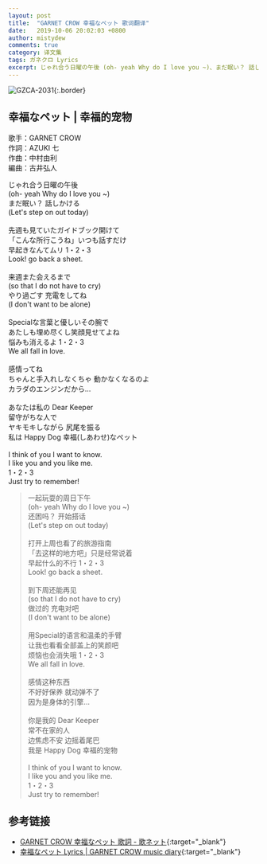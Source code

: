 ```yaml
---
layout: post
title:  "GARNET CROW 幸福なペット 歌词翻译"
date:   2019-10-06 20:02:03 +0800
author: mistydew
comments: true
category: 译文集
tags: ガネクロ Lyrics
excerpt: じゃれ合う日曜の午後 (oh- yeah Why do I love you ~)、まだ眠い？ 話しかける (Let's step on out today)。
---
```

![GZCA-2031](https://crowsub.github.io/assets/images/discography/single/GZCA-2031.jpg){:.border}

## 幸福なペット | 幸福的宠物

歌手：GARNET CROW<br>
作詞：AZUKI 七<br>
作曲：中村由利<br>
編曲：古井弘人

<div class="lyric-original">
<p>
じゃれ合う日曜の午後<br>
(oh- yeah Why do I love you ~)<br>
まだ眠い？ 話しかける<br>
(Let's step on out today)<br>
<br>
先週も見ていたガイドブック開けて<br>
「こんな所行こうね」いつも話すだけ<br>
早起きなんてムリ 1・2・3<br>
Look! go back a sheet.<br>
<br>
来週また会えるまで<br>
(so that I do not have to cry)<br>
やり過ごす 充電をしてね<br>
(I don't want to be alone)<br>
<br>
Specialな言葉と優しいその腕で<br>
あたしも埋め尽くし笑顔見せてよね<br>
悩みも消えるよ 1・2・3<br>
We all fall in love.<br>
<br>
感情ってね<br>
ちゃんと手入れしなくちゃ 動かなくなるのよ<br>
カラダのエンジンだから…<br>
<br>
あなたは私の Dear Keeper<br>
留守がちな人で<br>
ヤキモキしながら 尻尾を振る<br>
私は Happy Dog 幸福(しあわせ)なペット<br>
<br>
I think of you I want to know.<br>
I like you and you like me.<br>
1・2・3<br>
Just try to remember!
</p>
</div>

<div class="lyric-translation">
<blockquote>
一起玩耍的周日下午<br>
(oh- yeah Why do I love you ~)<br>
还困吗？ 开始搭话<br>
(Let's step on out today)<br>
<br>
打开上周也看了的旅游指南<br>
「去这样的地方吧」只是经常说着<br>
早起什么的不行 1・2・3<br>
Look! go back a sheet.<br>
<br>
到下周还能再见<br>
(so that I do not have to cry)<br>
做过的 充电对吧<br>
(I don't want to be alone)<br>
<br>
用Special的语言和温柔的手臂<br>
让我也看看全部盖上的笑颜吧<br>
烦恼也会消失哦 1・2・3<br>
We all fall in love.<br>
<br>
感情这种东西<br>
不好好保养 就动弹不了<br>
因为是身体的引擎…<br>
<br>
你是我的 Dear Keeper<br>
常不在家的人<br>
边焦虑不安 边摇着尾巴<br>
我是 Happy Dog 幸福的宠物<br>
<br>
I think of you I want to know.<br>
I like you and you like me.<br>
1・2・3<br>
Just try to remember!
</blockquote>
</div>

## 参考链接

* [GARNET CROW 幸福なペット 歌詞 - 歌ネット](https://www.uta-net.com/song/20152){:target="_blank"}
* [幸福なペット Lyrics \| GARNET CROW music diary](https://crowsub.github.io/lyrics/original/幸福なペット.html){:target="_blank"}
